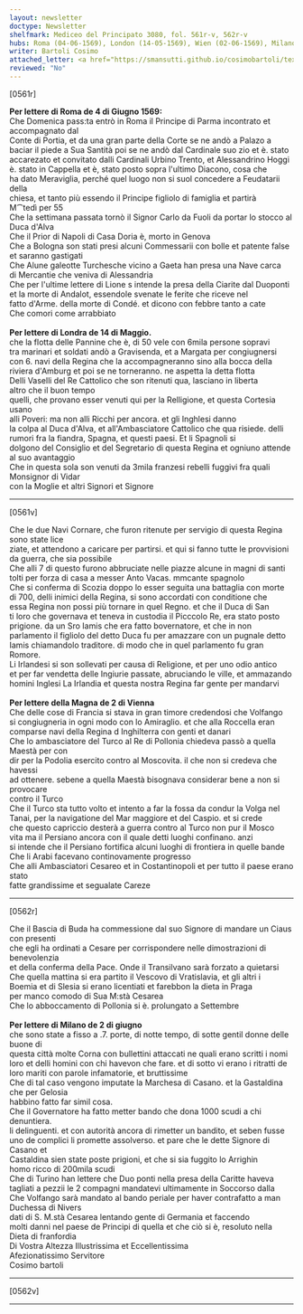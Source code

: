 ```yaml
---
layout: newsletter
doctype: Newsletter
shelfmark: Mediceo del Principato 3080, fol. 561r-v, 562r-v
hubs: Roma (04-06-1569), London (14-05-1569), Wien (02-06-1569), Milano (02-06-1569)
writer: Bartoli Cosimo
attached_letter: <a href="https://smansutti.github.io/cosimobartoli/texts/2979_081/">2979_081</a>
reviewed: "No"
---
```


[0561r]  
  
  
<strong>Per lettere di Roma de 4 di Giugno 1569:</strong>  
Che Domenica pass:ta entrò in Roma il Principe di Parma incontrato et accompagnato dal  
Conte di Portia, et da una gran parte della Corte se ne andò a Palazo a  
baciar il piede a Sua Santità poi se ne andò dal Cardinale suo zio et è. stato  
accarezato et convitato dalli Cardinali Urbino Trento, et Alessandrino Hoggi  
è. stato in Cappella et è, stato posto sopra l'ultimo Diacono, cosa che  
ha dato Meraviglia, perché quel luogo non si suol concedere a Feudatarii della  
chiesa, et tanto più essendo il Principe figliolo di famiglia et partirà  
M⁀tedì per 55  
Che la settimana passata tornò il Signor Carlo da Fuoli da portar lo stocco al Duca d'Alva  
Che il Prior di Napoli di Casa Doria è, morto in Genova  
Che a Bologna son stati presi alcuni Commessarii con bolle et patente false  
et saranno gastigati  
Che Alune galeotte Turchesche vicino a Gaeta han presa una Nave carca  
di Mercantie che veniva di Alessandria  
Che per l'ultime lettere di Lione s intende la presa della Ciarite dal Duoponti  
et la morte di Andalot, essendole svenate le ferite che riceve nel  
fatto d'Arme. della morte di Condé. et dicono con febbre tanto a cate  
Che comori come arrabbiato  
<br/><strong>Per lettere di Londra de 14 di Maggio.</strong>  
che la flotta delle Pannine che è, di 50 vele con 6mila persone sopravi  
tra marinari et soldati andò a Gravisenda, et a Margata per congiugnersi  
con 6. navi della Regina che la accompagneranno sino alla bocca della  
riviera d'Amburg et poi se ne torneranno. ne aspetta la detta flotta  
Delli Vaselli del Re Cattolico che son ritenuti qua, lasciano in liberta  
altro che il buon tempo  
quelli, che provano esser venuti qui per la Relligione, et questa Cortesia usano  
alli Poveri: ma non alli Ricchi per ancora. et gli Inghlesi danno  
la colpa al Duca d'Alva, et all'Ambasciatore Cattolico che qua risiede. delli  
rumori fra la fiandra, Spagna, et questi paesi. Et li Spagnoli si  
dolgono del Consiglio et del Segretario di questa Regina et ogniuno attende  
al suo avantaggio  
Che in questa sola son venuti da 3mila franzesi rebelli fuggivi fra quali Monsignor di Vidar  
con la Moglie et altri Signori et Signore  
  
---  

[0561v]  
  
  
Che le due Navi Cornare, che furon ritenute per servigio di questa Regina sono state lice  
ziate, et attendono a caricare per partirsi. et qui si fanno tutte le provvisioni  
da guerra, che sia possibile  
Che alli 7 di questo furono abbruciate nelle piazze alcune in magni di santi  
tolti per forza di casa a messer Anto Vacas. mmcante spagnolo  
Che si conferma di Scozia doppo lo esser seguita una battaglia con morte  
di 700, delli inimici della Regina, si sono accordati con conditione che  
essa Regina non possi più tornare in quel Regno. et che il Duca di San  
ti loro che governava et teneva in custodia il Picccolo Re, era stato posto  
prigione. da un Sro Iamis che era fatto bovernatore, et che in non  
parlamento il figliolo del detto Duca fu per amazzare con un pugnale detto  
Iamis chiamandolo traditore. di modo che in quel parlamento fu gran  
Romore.  
Li Irlandesi si son sollevati per causa di Religione, et per uno odio antico  
et per far vendetta delle Ingiurie passate, abruciando le ville, et ammazando  
homini Inglesi La Irlandia et questa nostra Regina far gente per mandarvi  
<br/><strong>Per lettere della Magna de 2 di Vienna</strong>  
Che delle cose di Francia si stava in gran timore credendosi che Volfango  
si congiugneria in ogni modo con lo Amiraglio. et che alla Roccella eran  
comparse navi della Regina d Inghilterra con genti et danari  
Che lo ambasciatore del Turco al Re di Pollonia chiedeva passò a quella Maestà per con  
dir per la Podolia esercito contro al Moscovita. il che non si credeva che havessi  
ad ottenere. sebene a quella Maestà bisognava considerar bene a non si provocare  
contro il Turco  
Che il Turco sta tutto volto et intento a far la fossa da condur la Volga nel  
Tanai, per la navigatione del Mar maggiore et del Caspio. et si crede  
che questo capriccio desterà a guerra contro al Turco non pur il Mosco  
vita ma il Persiano ancora con il quale detti luoghi confinano. anzi  
si intende che il Persiano fortifica alcuni luoghi di frontiera in quelle bande  
Che li Arabi facevano continovamente progresso  
Che alli Ambasciatori Cesareo et in Costantinopoli et per tutto il paese erano stato  
fatte grandissime et segualate Careze  
  
---  

[0562r]  
  
  
Che il Bascia di Buda ha commessione dal suo Signore di mandare un Ciaus con presenti  
che egli ha ordinati a Cesare per corrispondere nelle dimostrazioni di benevolenzia  
et della conferma della Pace. Onde il Transilvano sarà forzato a quietarsi  
Che quella mattina si era partito il Vescovo di Vratislavia, et gli altri i  
Boemia et di Slesia si erano licentiati et farebbon la dieta in Praga  
per manco comodo di Sua M:stà Cesarea  
Che lo abboccamento di Pollonia si è. prolungato a Settembre  
<br/><strong>Per lettere di Milano de 2 di giugno</strong>  
che sono state a fisso a .7. porte, di notte tempo, di sotte gentil donne delle buone di  
questa città molte Corna con bullettini attaccati ne quali erano scritti i nomi  
loro et delli homini con chi havevon che fare. et di sotto vi erano i ritratti de  
loro mariti con parole infamatorie, et bruttissime  
Che di tal caso vengono imputate la Marchesa di Casano. et la Gastaldina che per Gelosia  
habbino fatto far simil cosa.  
Che il Governatore ha fatto metter bando che dona 1000 scudi a chi denuntiera.  
li delinguenti. et con autorità ancora di rimetter un bandito, et seben fusse  
uno de complici li promette assolverso. et pare che le dette Signore di Casano et  
Castaldina sien state poste prigioni, et che si sia fuggito lo Arrighin  
homo ricco di 200mila scudi  
Che di Turino han lettere che Duo ponti nella presa della Caritte haveva  
tagliati a pezzii le 2 compagni mandatevi ultimamente in Soccorso dalla  
Che Volfango sarà mandato al bando periale per haver contrafatto a man  
Duchessa di Nivers  
dati di S. M.stà Cesarea lentando gente di Germania et faccendo  
molti danni nel paese de Principi di quella et che ciò si è, resoluto nella  
Dieta di franfordia  
Di Vostra Altezza Illustrissima et Eccellentissima  
Afezionatissimo Servitore  
Cosimo bartoli  
  
---  

[0562v]  
  
  
  
---  

